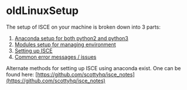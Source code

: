 # oldLinuxSetup

The setup of ISCE on your machine is broken down into 3 parts:

1. [Anaconda setup for both python2 and python3](./anaconda.md)
2. [Modules setup for managing environment](./modules.md)
3. [Setting up ISCE](./isceSetup.md)
4. [Common error messages / issues](./issues.md)

Alternate methods for setting up ISCE using anaconda exist. One can be found here: [https://github.com/scottyhq/isce_notes](https://github.com/scottyhq/isce_notes)
